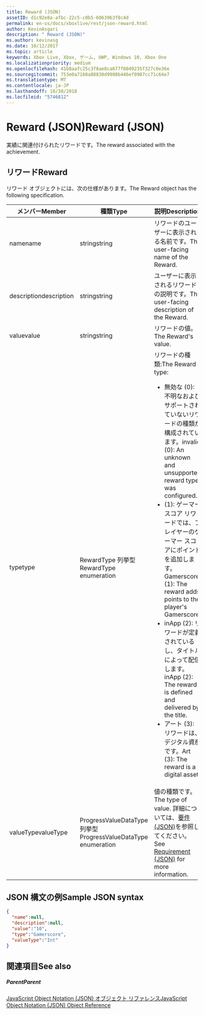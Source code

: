 ```yaml
---
title: Reward (JSON)
assetID: d1c92e8a-afbc-22c5-c0b5-6063963f8c4d
permalink: en-us/docs/xboxlive/rest/json-reward.html
author: KevinAsgari
description: " Reward (JSON)"
ms.author: kevinasg
ms.date: 10/12/2017
ms.topic: article
keywords: Xbox Live, Xbox, ゲーム, UWP, Windows 10, Xbox One
ms.localizationpriority: medium
ms.openlocfilehash: 41b8aafc25c3f8ae8ca677f8049235f327c0e36e
ms.sourcegitcommit: 753e0a7160a88830d9908b446ef0907cc71c64e7
ms.translationtype: MT
ms.contentlocale: ja-JP
ms.lasthandoff: 10/30/2018
ms.locfileid: "5746812"
---
```

# <a name="reward-json"></a><span data-ttu-id="ff41c-104">Reward (JSON)</span><span class="sxs-lookup"><span data-stu-id="ff41c-104">Reward (JSON)</span></span>
<span data-ttu-id="ff41c-105">実績に関連付けられたリワードです。</span><span class="sxs-lookup"><span data-stu-id="ff41c-105">The reward associated with the achievement.</span></span>
<a id="ID4EN"></a>


## <a name="reward"></a><span data-ttu-id="ff41c-106">リワード</span><span class="sxs-lookup"><span data-stu-id="ff41c-106">Reward</span></span>

<span data-ttu-id="ff41c-107">リワード オブジェクトには、次の仕様があります。</span><span class="sxs-lookup"><span data-stu-id="ff41c-107">The Reward object has the following specification.</span></span>

| <span data-ttu-id="ff41c-108">メンバー</span><span class="sxs-lookup"><span data-stu-id="ff41c-108">Member</span></span>| <span data-ttu-id="ff41c-109">種類</span><span class="sxs-lookup"><span data-stu-id="ff41c-109">Type</span></span>| <span data-ttu-id="ff41c-110">説明</span><span class="sxs-lookup"><span data-stu-id="ff41c-110">Description</span></span>|
| --- | --- | --- |
| <span data-ttu-id="ff41c-111">name</span><span class="sxs-lookup"><span data-stu-id="ff41c-111">name</span></span>| <span data-ttu-id="ff41c-112">string</span><span class="sxs-lookup"><span data-stu-id="ff41c-112">string</span></span>| <span data-ttu-id="ff41c-113">リワードのユーザーに表示される名前です。</span><span class="sxs-lookup"><span data-stu-id="ff41c-113">The user-facing name of the Reward.</span></span>|
| <span data-ttu-id="ff41c-114">description</span><span class="sxs-lookup"><span data-stu-id="ff41c-114">description</span></span>| <span data-ttu-id="ff41c-115">string</span><span class="sxs-lookup"><span data-stu-id="ff41c-115">string</span></span>| <span data-ttu-id="ff41c-116">ユーザーに表示されるリワードの説明です。</span><span class="sxs-lookup"><span data-stu-id="ff41c-116">The user-facing description of the Reward.</span></span>|
| <span data-ttu-id="ff41c-117">value</span><span class="sxs-lookup"><span data-stu-id="ff41c-117">value</span></span>| <span data-ttu-id="ff41c-118">string</span><span class="sxs-lookup"><span data-stu-id="ff41c-118">string</span></span>| <span data-ttu-id="ff41c-119">リワードの値。</span><span class="sxs-lookup"><span data-stu-id="ff41c-119">The Reward's value.</span></span>|
| <span data-ttu-id="ff41c-120">type</span><span class="sxs-lookup"><span data-stu-id="ff41c-120">type</span></span>| <span data-ttu-id="ff41c-121">RewardType 列挙型</span><span class="sxs-lookup"><span data-stu-id="ff41c-121">RewardType enumeration</span></span>| <span data-ttu-id="ff41c-122">リワードの種類:</span><span class="sxs-lookup"><span data-stu-id="ff41c-122">The Reward type:</span></span> <ul><li><span data-ttu-id="ff41c-123">無効な (0): 不明なおよびサポートされていないリワードの種類が構成されています。</span><span class="sxs-lookup"><span data-stu-id="ff41c-123">invalid (0): An unknown and unsupported reward type was configured.</span></span></li><li><span data-ttu-id="ff41c-124">(1): ゲーマー スコア リワードでは、プレイヤーのゲーマー スコアにポイントを追加します。</span><span class="sxs-lookup"><span data-stu-id="ff41c-124">Gamerscore (1): The reward adds points to the player's Gamerscore.</span></span></li><li><span data-ttu-id="ff41c-125">inApp (2): リワードが定義されているし、タイトルによって配信します。</span><span class="sxs-lookup"><span data-stu-id="ff41c-125">inApp (2): The reward is defined and delivered by the title.</span></span></li><li><span data-ttu-id="ff41c-126">アート (3): リワードは、デジタル資産です。</span><span class="sxs-lookup"><span data-stu-id="ff41c-126">Art (3): The reward is a digital asset.</span></span></li></ul> | 
| <span data-ttu-id="ff41c-127">valueType</span><span class="sxs-lookup"><span data-stu-id="ff41c-127">valueType</span></span>| <span data-ttu-id="ff41c-128">ProgressValueDataType 列挙型</span><span class="sxs-lookup"><span data-stu-id="ff41c-128">ProgressValueDataType enumeration</span></span>| <span data-ttu-id="ff41c-129">値の種類です。</span><span class="sxs-lookup"><span data-stu-id="ff41c-129">The type of value.</span></span> <span data-ttu-id="ff41c-130">詳細については、[要件 (JSON)](json-requirement.md)を参照してください。</span><span class="sxs-lookup"><span data-stu-id="ff41c-130">See [Requirement (JSON)](json-requirement.md) for more information.</span></span>|

<a id="ID4EBD"></a>


## <a name="sample-json-syntax"></a><span data-ttu-id="ff41c-131">JSON 構文の例</span><span class="sxs-lookup"><span data-stu-id="ff41c-131">Sample JSON syntax</span></span>


```json
{
  "name":null,
  "description":null,
  "value":"10",
  "type":"Gamerscore",
  "valueType":"Int"
}

```


<a id="ID4EKD"></a>


## <a name="see-also"></a><span data-ttu-id="ff41c-132">関連項目</span><span class="sxs-lookup"><span data-stu-id="ff41c-132">See also</span></span>

<a id="ID4EMD"></a>


##### <a name="parent"></a><span data-ttu-id="ff41c-133">Parent</span><span class="sxs-lookup"><span data-stu-id="ff41c-133">Parent</span></span>

[<span data-ttu-id="ff41c-134">JavaScript Object Notation (JSON) オブジェクト リファレンス</span><span class="sxs-lookup"><span data-stu-id="ff41c-134">JavaScript Object Notation (JSON) Object Reference</span></span>](atoc-xboxlivews-reference-json.md)
